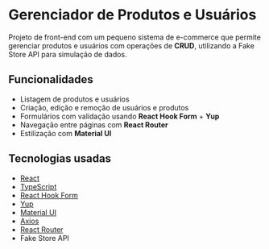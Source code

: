 # Gerenciador de Produtos e Usuários
 
Projeto de front-end com um pequeno sistema de e-commerce que permite gerenciar produtos e usuários com operações de **CRUD**, utilizando a Fake Store API para simulação de dados.


## Funcionalidades

-  Listagem de produtos e usuários
-  Criação, edição e remoção de usuários e produtos
-  Formulários com validação usando **React Hook Form** + **Yup**
-  Navegação entre páginas com **React Router**
-  Estilização com **Material UI**


## Tecnologias usadas

- [React](https://reactjs.org/)
- [TypeScript](https://www.typescriptlang.org/)
- [React Hook Form](https://react-hook-form.com/)
- [Yup](https://github.com/jquense/yup)
- [Material UI](https://mui.com/)
- [Axios](https://axios-http.com/)
- [React Router](https://reactrouter.com/en/main)
- Fake Store API
